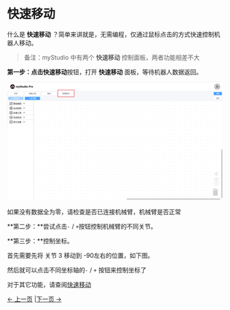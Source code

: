 # 快速移动

什么是 **快速移动** ？简单来讲就是，无需编程，仅通过鼠标点击的方式快速控制机器人移动。

> 备注：myStudio 中有两个 **快速移动** 控制面板，两者功能相差不大

**第一步：点击快速移动**按钮，打开 **快速移动** 面板，等待机器人数据返回。

<img src="../../../resources/3-FunctionsAndApplications/5.myBlockly/blockly/quickmove1.png" />

如果没有数据全为零，请检查是否已连接机械臂，机械臂是否正常

**第二步：**尝试点击`-` / `+`按钮控制机械臂的不同关节。

**第三步：**控制坐标。

首先需要先将 关节 3 移动到 -90左右的位置，如下图。

然后就可以点击不同坐标轴的`-` / `+` 按钮来控制坐标了

对于其它功能，请查阅[快速移动](../5.1.6-quickmove/5.1.6.1-quickmovefirstuse.md)

[← 上一页](./5.5.4-autofill.md) |[下一页 →](./5.5.6-useCoords.md)